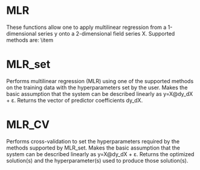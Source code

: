 # MLR
These functions allow one to apply multilinear regression from a 1-dimensional series y onto a 2-dimensional field series X. Supported methods are:
\item 


# MLR_set
Performs multilinear regression (MLR) using one of the supported methods on the training data with the hyperparameters set by the user. Makes the basic assumption that the system can be described linearly as y=X@dy_dX + ε. Returns the vector of predictor coefficients dy_dX.

# MLR_CV
Performs cross-validation to set the hyperparameters required by the methods supported by MLR_set. Makes the basic assumption that the system can be described linearly as y=X@dy_dX + ε. Returns the optimized solution(s) and the hyperparameter(s) used to produce those solution(s). 
